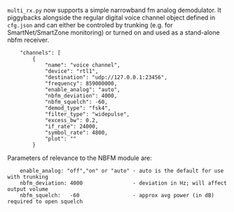 `multi_rx.py` now supports a simple narrowband fm analog demodulator.  It piggybacks alongside the regular digital voice channel object defined in `cfg.json` and can either be controled by trunking (e.g. for SmartNet/SmartZone monitoring) or turned on and used as a stand-alone nbfm receiver.

```
    "channels": [
        {
            "name": "voice channel", 
            "device": "rtl1",
            "destination": "udp://127.0.0.1:23456", 
            "frequency": 859000000,
            "enable_analog": "auto",
            "nbfm_deviation": 4000,
            "nbfm_squelch": -60,
            "demod_type": "fsk4", 
            "filter_type": "widepulse", 
            "excess_bw": 0.2, 
            "if_rate": 24000, 
            "symbol_rate": 4800,
            "plot": ""
        }
```

Parameters of relevance to the NBFM module are:
```
    enable_analog: "off","on" or "auto" - auto is the default for use with trunking
    nbfm_deviation: 4000                - deviation in Hz; will affect output volume
    nbfm_squelch:   -60                 - approx avg power (in dB) required to open squelch
```

